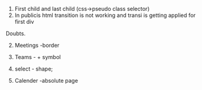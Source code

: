 1. First child and last child (css->pseudo class selector)
2.  In publicis html transition is not working and transi is getting applied for first div



Doubts.

 
2. Meetings -border
3. Teams - + symbol
4. select - shape;


1. Calender -absolute page

